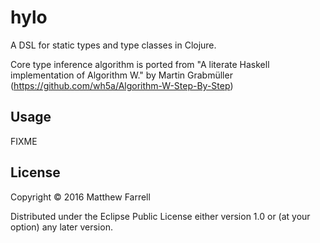 # hylo

A DSL for static types and type classes in Clojure.

Core type inference algorithm is ported from "A literate Haskell implementation of Algorithm W." by Martin Grabmüller (https://github.com/wh5a/Algorithm-W-Step-By-Step)

## Usage

FIXME

## License

Copyright © 2016 Matthew Farrell

Distributed under the Eclipse Public License either version 1.0 or (at
your option) any later version.
